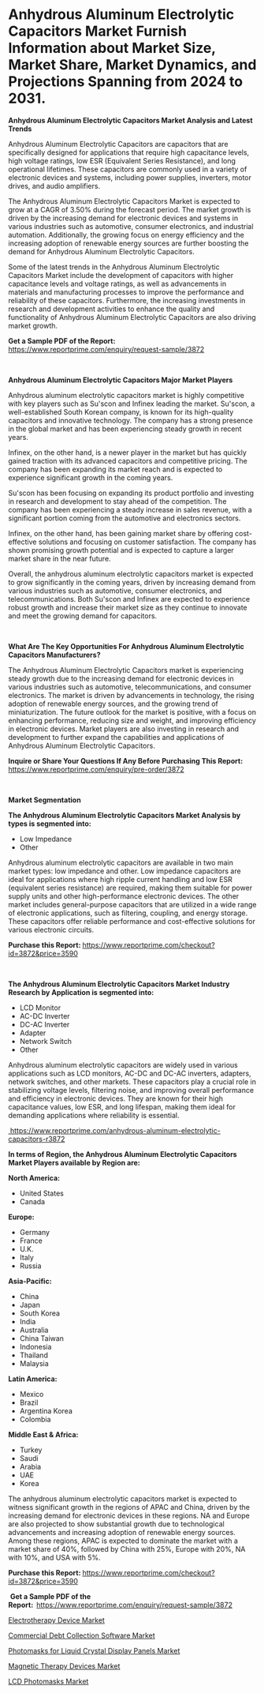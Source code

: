 <p><h1>Anhydrous Aluminum Electrolytic Capacitors Market Furnish Information about Market Size, Market Share, Market Dynamics, and Projections Spanning from 2024 to 2031.</h1></p><p><strong>Anhydrous Aluminum Electrolytic Capacitors Market Analysis and Latest Trends</strong></p>
<p><p>Anhydrous Aluminum Electrolytic Capacitors are capacitors that are specifically designed for applications that require high capacitance levels, high voltage ratings, low ESR (Equivalent Series Resistance), and long operational lifetimes. These capacitors are commonly used in a variety of electronic devices and systems, including power supplies, inverters, motor drives, and audio amplifiers.</p><p>The Anhydrous Aluminum Electrolytic Capacitors Market is expected to grow at a CAGR of 3.50% during the forecast period. The market growth is driven by the increasing demand for electronic devices and systems in various industries such as automotive, consumer electronics, and industrial automation. Additionally, the growing focus on energy efficiency and the increasing adoption of renewable energy sources are further boosting the demand for Anhydrous Aluminum Electrolytic Capacitors.</p><p>Some of the latest trends in the Anhydrous Aluminum Electrolytic Capacitors Market include the development of capacitors with higher capacitance levels and voltage ratings, as well as advancements in materials and manufacturing processes to improve the performance and reliability of these capacitors. Furthermore, the increasing investments in research and development activities to enhance the quality and functionality of Anhydrous Aluminum Electrolytic Capacitors are also driving market growth.</p></p>
<p><strong>Get a Sample PDF of the Report:&nbsp;</strong> <a href="https://www.reportprime.com/enquiry/request-sample/3872">https://www.reportprime.com/enquiry/request-sample/3872</a></p>
<p>&nbsp;</p>
<p><strong>Anhydrous Aluminum Electrolytic Capacitors Major Market Players</strong></p>
<p><p>Anhydrous aluminum electrolytic capacitors market is highly competitive with key players such as Su'scon and Infinex leading the market. Su'scon, a well-established South Korean company, is known for its high-quality capacitors and innovative technology. The company has a strong presence in the global market and has been experiencing steady growth in recent years.</p><p>Infinex, on the other hand, is a newer player in the market but has quickly gained traction with its advanced capacitors and competitive pricing. The company has been expanding its market reach and is expected to experience significant growth in the coming years.</p><p>Su'scon has been focusing on expanding its product portfolio and investing in research and development to stay ahead of the competition. The company has been experiencing a steady increase in sales revenue, with a significant portion coming from the automotive and electronics sectors.</p><p>Infinex, on the other hand, has been gaining market share by offering cost-effective solutions and focusing on customer satisfaction. The company has shown promising growth potential and is expected to capture a larger market share in the near future.</p><p>Overall, the anhydrous aluminum electrolytic capacitors market is expected to grow significantly in the coming years, driven by increasing demand from various industries such as automotive, consumer electronics, and telecommunications. Both Su'scon and Infinex are expected to experience robust growth and increase their market size as they continue to innovate and meet the growing demand for capacitors.</p></p>
<p>&nbsp;</p>
<p><strong>What Are The Key Opportunities For Anhydrous Aluminum Electrolytic Capacitors Manufacturers?</strong></p>
<p><p>The Anhydrous Aluminum Electrolytic Capacitors market is experiencing steady growth due to the increasing demand for electronic devices in various industries such as automotive, telecommunications, and consumer electronics. The market is driven by advancements in technology, the rising adoption of renewable energy sources, and the growing trend of miniaturization. The future outlook for the market is positive, with a focus on enhancing performance, reducing size and weight, and improving efficiency in electronic devices. Market players are also investing in research and development to further expand the capabilities and applications of Anhydrous Aluminum Electrolytic Capacitors.</p></p>
<p><strong>Inquire or Share Your Questions If Any Before Purchasing This Report:</strong> <a href="https://www.reportprime.com/enquiry/pre-order/3872">https://www.reportprime.com/enquiry/pre-order/3872</a></p>
<p>&nbsp;</p>
<p><strong>Market Segmentation</strong></p>
<p><strong>The Anhydrous Aluminum Electrolytic Capacitors Market Analysis by types is segmented into:</strong></p>
<p><ul><li>Low Impedance</li><li>Other</li></ul></p>
<p><p>Anhydrous aluminum electrolytic capacitors are available in two main market types: low impedance and other. Low impedance capacitors are ideal for applications where high ripple current handling and low ESR (equivalent series resistance) are required, making them suitable for power supply units and other high-performance electronic devices. The other market includes general-purpose capacitors that are utilized in a wide range of electronic applications, such as filtering, coupling, and energy storage. These capacitors offer reliable performance and cost-effective solutions for various electronic circuits.</p></p>
<p><strong>Purchase this Report:&nbsp;</strong><a href="https://www.reportprime.com/checkout?id=3872&price=3590">https://www.reportprime.com/checkout?id=3872&price=3590</a></p>
<p>&nbsp;</p>
<p><strong>The Anhydrous Aluminum Electrolytic Capacitors Market Industry Research by Application is segmented into:</strong></p>
<p><ul><li>LCD Monitor</li><li>AC-DC Inverter</li><li>DC-AC Inverter</li><li>Adapter</li><li>Network Switch</li><li>Other</li></ul></p>
<p><p>Anhydrous aluminum electrolytic capacitors are widely used in various applications such as LCD monitors, AC-DC and DC-AC inverters, adapters, network switches, and other markets. These capacitors play a crucial role in stabilizing voltage levels, filtering noise, and improving overall performance and efficiency in electronic devices. They are known for their high capacitance values, low ESR, and long lifespan, making them ideal for demanding applications where reliability is essential.</p></p>
<p><a href="https://www.reportprime.com/anhydrous-aluminum-electrolytic-capacitors-r3872">&nbsp;https://www.reportprime.com/anhydrous-aluminum-electrolytic-capacitors-r3872</a></p>
<p><strong>In terms of Region, the Anhydrous Aluminum Electrolytic Capacitors Market Players available by Region are:</strong></p>
<p>
    <p> <strong> North America: </strong>
        <ul>
            <li>United States</li>
            <li>Canada</li>
        </ul>
        </p> 
    <p> <strong> Europe: </strong>
        <ul>
            <li>Germany</li>
            <li>France</li>
            <li>U.K.</li>
            <li>Italy</li>
            <li>Russia</li>
        </ul>
        </p> 
    <p> <strong> Asia-Pacific: </strong>
        <ul>
            <li>China</li>
            <li>Japan</li>
            <li>South Korea</li>
            <li>India</li>
            <li>Australia</li>
            <li>China Taiwan</li>
            <li>Indonesia</li>
            <li>Thailand</li>
            <li>Malaysia</li>
        </ul>
        </p> 
    <p> <strong> Latin America: </strong>
        <ul>
            <li>Mexico</li>
            <li>Brazil</li>
            <li>Argentina Korea</li>
            <li>Colombia</li>
        </ul>
        </p> 
    <p> <strong> Middle East & Africa: </strong>
        <ul>
            <li>Turkey</li>
            <li>Saudi</li>
            <li>Arabia</li>
            <li>UAE</li>
            <li>Korea</li>
        </ul>
    </p>
    </p>
<p><p>The anhydrous aluminum electrolytic capacitors market is expected to witness significant growth in the regions of APAC and China, driven by the increasing demand for electronic devices in these regions. NA and Europe are also projected to show substantial growth due to technological advancements and increasing adoption of renewable energy sources. Among these regions, APAC is expected to dominate the market with a market share of 40%, followed by China with 25%, Europe with 20%, NA with 10%, and USA with 5%.</p></p>
<p><strong>Purchase this Report: </strong><a href="https://www.reportprime.com/checkout?id=3872&price=3590">https://www.reportprime.com/checkout?id=3872&price=3590</a></p>
<p>&nbsp;<strong>Get a Sample PDF of the Report:&nbsp;&nbsp;</strong><a href="https://www.reportprime.com/enquiry/request-sample/3872">https://www.reportprime.com/enquiry/request-sample/3872</a></p>
<p><strong></strong></p>
<p><p><a href="https://issuu.com/reportprime-2/docs/electrotherapy-device-market-size-2030.pptx">Electrotherapy Device Market</a></p><p><a href="https://www.linkedin.com/pulse/future-trends-global-commercial-debt-collection-software-market-mxsnc">Commercial Debt Collection Software Market</a></p><p><a href="https://github.com/phuonganhit041011/Market-Research-Report-List-1/blob/main/photomasks-for-liquid-crystal-display-panels-market.md">Photomasks for Liquid Crystal Display Panels Market</a></p><p><a href="https://issuu.com/reportprime-2/docs/magnetic-therapy-devices-market-size-2030.pptx">Magnetic Therapy Devices Market</a></p><p><a href="https://github.com/nhteumcc68/Market-Research-Report-List-1/blob/main/lcd-photomasks-market.md">LCD Photomasks Market</a></p></p>